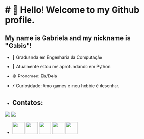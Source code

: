 # # 👋 Hello! Welcome to my Github profile.
## My name is Gabriela and my nickname is "Gabis"!

- 🔭 Graduanda em Engenharia da Computação
- 🌱 Atualmente estou me aprofundando em Python
- 😄 Pronomes: Ela/Dela
- ⚡ Curiosidade: Amo games e meu hobbie é desenhar.

- ## Contatos:

<div>

<a href="https://www.instagram.com/gabiisgarcia" target="_blank"><img loading="lazy" src="https://img.shields.io/badge/-Instagram-%23E4405F?style=for-the-badge&logo=instagram&logoColor=white" target="_blank"></a>
<a href="[https://www.linkedin.com/in/seu-usuário-linkedln-aqui](https://www.linkedin.com/in/gabriela-garcia-959513208/)" target="_blank"><img loading="lazy" src="https://img.shields.io/badge/-LinkedIn-%230077B5?style=for-the-badge&logo=linkedin&logoColor=white" target="_blank"></a>   
</div>


 - <img src="https://cdn.jsdelivr.net/gh/devicons/devicon/icons/html5/html5-original.svg" width="40" height="40"/> <img src="https://cdn.jsdelivr.net/gh/devicons/devicon/icons/java/java-original.svg" width="40" height="40"/> <img src="https://cdn.jsdelivr.net/gh/devicons/devicon/icons/javascript/javascript-original.svg" width="40" height="40"/> <img src="https://cdn.jsdelivr.net/gh/devicons/devicon/icons/css3/css3-original.svg" width="40" height="40"/> <img src="https://cdn.jsdelivr.net/gh/devicons/devicon/icons/python/python-original.svg" width="40" height="40"/>
          
          
          
